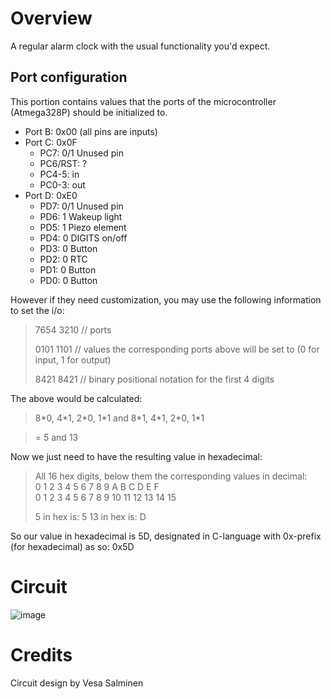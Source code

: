 # Overview
 A regular alarm clock with the usual functionality you'd expect. 

## Port configuration
This portion contains values that the ports of the microcontroller (Atmega328P) should be initialized to.

* Port B: 0x00 (all pins are inputs)
* Port C: 0x0F 
  * PC7: 0/1 Unused pin
  * PC6/RST: ?
  * PC4-5: in
  * PC0-3: out
* Port D: 0xE0 
  * PD7: 0/1	Unused pin
  * PD6: 1   Wakeup light
  * PD5: 1   Piezo element
  * PD4: 0   DIGITS on/off
  * PD3: 0 	 Button
  * PD2: 0 	 RTC
  * PD1: 0		 Button
  * PD0: 0		 Button

However if they need customization, you may use the following information to set the i/o:

>7654 3210 // ports
>
>0101 1101 // values the corresponding ports above will be set to (0 for input, 1 for output)
>
>8421 8421 // binary positional notation for the first 4 digits

The above would be calculated:
>8\*0, 4\*1, 2\*0, 1\*1 and 8\*1, 4\*1, 2\*0, 1\*1

>\= 5 and 13



Now we just need to have the resulting value in hexadecimal:

>All 16 hex digits, below them the corresponding values in decimal:    
>0 1 2 3 4 5 6 7 8 9 A  B  C  D  E  F  
>0 1 2 3 4 5 6 7 8 9 10 11 12 13 14 15
>
>5 in hex  is: 5
>13 in hex is: D

So our value in hexadecimal is 5D, designated in C-language with 0x-prefix (for hexadecimal) as so: 0x5D

# Circuit
![image](https://user-images.githubusercontent.com/57489963/126193202-59e45f0e-cae4-4921-84c5-8d0e8f2d806b.png)


# Credits
Circuit design by Vesa Salminen
